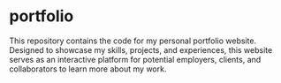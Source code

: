 # portfolio
This repository contains the code for my personal portfolio website. Designed to showcase my skills, projects, and experiences, this website serves as an interactive platform for potential employers, clients, and collaborators to learn more about my work.
